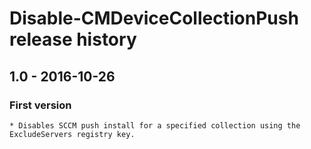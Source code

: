 # Disable-CMDeviceCollectionPush release history

## 1.0 - 2016-10-26

### First version

    * Disables SCCM push install for a specified collection using the ExcludeServers registry key.
